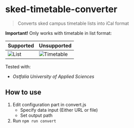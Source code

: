 # sked-timetable-converter

> Converts sked campus timetable lists into iCal format

**Important!** Only works with timetable in list format:

| Supported                                                    | Unsupported                                                  |
| ------------------------------------------------------------ | ------------------------------------------------------------ |
| ![List](/Users/silas/Projekte/sked-timetable-converter/img/timetable-list.png) | ![Timetable](/Users/silas/Projekte/sked-timetable-converter/img/timetable.png) |

Tested with:

- *Ostfalia University of Applied Sciences*

## How to use
1. Edit configuration part in convert.js
   - Specify data input (Either URL or file)
   - Set output path
2. Run `npm run convert`